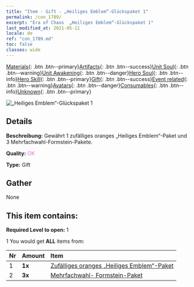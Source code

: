 ```yaml
---
title: "Item - Gift - „Heiliges Emblem“-Glückspaket 1"
permalink: /con_1789/
excerpt: "Era of Chaos  „Heiliges Emblem“-Glückspaket 1"
last_modified_at: 2021-05-11
locale: de
ref: "con_1789.md"
toc: false
classes: wide
---
```

 [Materials](/ItemsDE/){: .btn .btn--primary}[Artifacts](/ItemsDE/Artifacts/){: .btn .btn--success}[Unit Soul](/ItemsDE/UnitSoul/){: .btn .btn--warning}[Unit Awakening](/ItemsDE/UnitAwakening/){: .btn .btn--danger}[Hero Soul](/ItemsDE/HeroSoul/){: .btn .btn--info}[Hero Skill](/ItemsDE/HeroSkill/){: .btn .btn--primary}[Gift](/ItemsDE/Gift/){: .btn .btn--success}[Event related](/ItemsDE/Events/){: .btn .btn--warning}[Avatars](/ItemsDE/Avatars/){: .btn .btn--danger}[Consumables](/ItemsDE/Consumables/){: .btn .btn--info}[Unknown](/ItemsDE/Unknown/){: .btn .btn--primary}

 ![„Heiliges Emblem“-Glückspaket 1](/images/t/i_907411.png)

## Details
 **Beschreibung:** Gewährt 1 zufälliges oranges „Heiliges Emblem“-Paket und 3 Mehrfachwahl-Formstein-Pakete.

 **Quality:** <span style="color: #DA70D6">OK</span>

 **Type:** Gift

## Gather

  None

## This item contains:

 **Required Level to open:** 1

 1 You would get **ALL** items  from:

  | Nr | Amount |     Item    |
  |:---|:-------|:------------|
  | 1 |  **1x** | [Zufälliges oranges „Heiliges Emblem“-Paket](/ItemsDE/con_1794/) |  | 
  | 2 |  **3x** | [Mehrfachwahl- Formstein-Paket](/ItemsDE/con_1480/) |  | 
